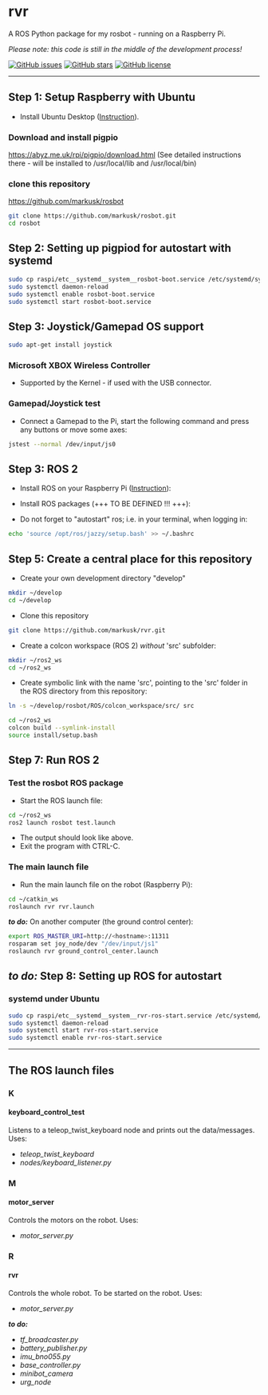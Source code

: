 # rvr

A ROS Python package for my rosbot - running on a Raspberry Pi.

_Please note: this code is still in the middle of the development process!_

[![GitHub issues](https://img.shields.io/github/issues/markusk/rosbot)](https://github.com/markusk/rosbot/issues) [![GitHub stars](https://img.shields.io/github/stars/markusk/rosbot)](https://github.com/markusk/rosbot/stargazers) [![GitHub license](https://img.shields.io/github/license/markusk/rosbot)](https://github.com/markusk/rosbot/blob/master/LICENSE)

---

## Step 1: Setup Raspberry with Ubuntu

- Install Ubuntu Desktop ([Instruction](https://ubuntu.com/desktop/)).


### Download and install pigpio
https://abyz.me.uk/rpi/pigpio/download.html
(See detailed instructions there - will be installed to /usr/local/lib and /usr/local/bin)

### clone this repository
https://github.com/markusk/rosbot

```bash
git clone https://github.com/markusk/rosbot.git
cd rosbot
```

## Step 2: Setting up pigpiod for autostart with systemd
```bash
sudo cp raspi/etc__systemd__system__rosbot-boot.service /etc/systemd/system/
sudo systemctl daemon-reload
sudo systemctl enable rosbot-boot.service
sudo systemctl start rosbot-boot.service
```

## Step 3: Joystick/Gamepad OS support
```bash
sudo apt-get install joystick
```

### Microsoft XBOX Wireless Controller
- Supported by the Kernel - if used with the USB connector.

### Gamepad/Joystick test
- Connect a Gamepad to the Pi, start the following command and press any buttons or move some axes:
```bash
jstest --normal /dev/input/js0
```


## Step 3: ROS 2

- Install ROS  on your Raspberry Pi ([Instruction](https://docs.ros.org/en/jazzy/How-To-Guides/Installing-on-Raspberry-Pi.html)):

- Install ROS packages (+++ TO BE DEFINED !!! +++):

- Do not forget to "autostart" ros; i.e. in your terminal, when logging in:
```bash
echo 'source /opt/ros/jazzy/setup.bash' >> ~/.bashrc
```

## Step 5: Create a central place for this repository

- Create your own development directory "develop"

```bash
mkdir ~/develop
cd ~/develop
```

- Clone this repository

```bash
git clone https://github.com/markusk/rvr.git
```

- Create a colcon workspace (ROS 2) _without_ 'src' subfolder:

```bash
mkdir ~/ros2_ws
cd ~/ros2_ws
```

- Create symbolic link with the name 'src', pointing to the 'src' folder in the ROS directory from this repository:

```bash
ln -s ~/develop/rosbot/ROS/colcon_workspace/src/ src

cd ~/ros2_ws
colcon build --symlink-install
source install/setup.bash
```

## Step 7: Run ROS 2

### Test the rosbot ROS package

- Start the ROS launch file:

```bash
cd ~/ros2_ws
ros2 launch rosbot test.launch
```

- The output should look like above.
- Exit the program with CTRL-C.

### The main launch file

- Run the main launch file on the robot (Raspberry Pi):

```bash
cd ~/catkin_ws
roslaunch rvr rvr.launch
```

_**to do:**_ On another computer (the ground control center):

```bash
export ROS_MASTER_URI=http://<hostname>:11311
rosparam set joy_node/dev "/dev/input/js1"
roslaunch rvr ground_control_center.launch
```

## _**to do:**_ Step 8: Setting up ROS for autostart

### systemd under Ubuntu

```bash
sudo cp raspi/etc__systemd__system__rvr-ros-start.service /etc/systemd/system/rvr-ros-start.service
sudo systemctl daemon-reload
sudo systemctl start rvr-ros-start.service
sudo systemctl enable rvr-ros-start.service
```

---

## The ROS launch files

### K

#### keyboard_control_test

Listens to a teleop_twist_keyboard node and prints out the data/messages. Uses:

- _teleop_twist_keyboard_
- _nodes/keyboard_listener.py_

### M

#### motor_server

Controls the motors on the robot. Uses:

- _motor_server.py_

### R

#### rvr

Controls the whole robot. To be started on the robot. Uses:

- _motor_server.py_

_**to do:**_
- _tf_broadcaster.py_
- _battery_publisher.py_
- _imu_bno055.py_
- _base_controller.py_
- _minibot_camera_
- _urg_node_
